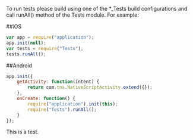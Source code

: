 ﻿To run tests please build using one of the *_Tests build configurations and call runAll() method of the Tests module. For example:

##iOS
``` JavaScript
var app = require("application");
app.init(null);
var tests = require("Tests");
tests.runAll();
```

##Android
``` JavaScript
app.init({
	getActivity: function(intent) {
		return com.tns.NativeScriptActivity.extend({});
	},
	onCreate: function() {
		require("application").init(this);
		require("Tests").runAll();
	} 
});
```

This is a test.
